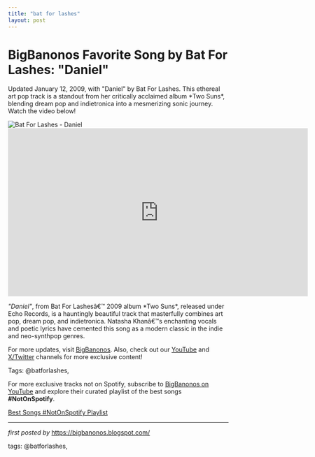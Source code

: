 ```yaml
---
title: "bat for lashes"
layout: post
---
```

<!-- Title of the Post -->
<h1 >BigBanonos Favorite Song by Bat For Lashes: "Daniel"</h1> <!-- Introductory Text -->
<p >Updated January 12, 2009, with "Daniel" by Bat For Lashes. This ethereal art pop track is a standout from her critically acclaimed album *Two Suns*, blending dream pop and indietronica into a mesmerizing sonic journey. Watch the video below!</p> <!-- Featured Image -->
<div > <img src="https://i.scdn.co/image/ab67616d00001e02ddd6be6269746371cb17fbda" alt="Bat For Lashes - Daniel" />
</div> <!-- YouTube Video Embed -->
<div > <iframe width="685" height="385" src="https://www.youtube.com/embed/UznHTBZIa8E" title="Bat For Lashes - Daniel (Official Video)" frameborder="0" allow="accelerometer; autoplay; clipboard-write; encrypted-media; gyroscope; picture-in-picture; web-share" referrerpolicy="strict-origin-when-cross-origin" allowfullscreen></iframe>
</div> <!-- Song Information -->
<div > <p><em>"Daniel"</em>, from Bat For Lashesâ€™ 2009 album *Two Suns*, released under Echo Records, is a hauntingly beautiful track that masterfully combines art pop, dream pop, and indietronica. Natasha Khanâ€™s enchanting vocals and poetic lyrics have cemented this song as a modern classic in the indie and neo-synthpop genres.</p>
</div> <!-- Footer Links -->
<div > <p>For more updates, visit <a href="https://bigbanonos.blogspot.com/" target="_blank">BigBanonos</a>. Also, check out our <a href="https://www.youtube.com/@BigBanonos" target="_blank">YouTube</a> and <a href="https://x.com/bigbanonos" target="_blank">X/Twitter</a> channels for more exclusive content!</p>
</div> <!-- Tags -->
<p >Tags: @batforlashes,</p>


<!--Subscribe and Playlist Links-->
<div>
    <p>For more exclusive tracks not on Spotify, subscribe to <a href="https://www.youtube.com/@BigBanonos" target="_blank">BigBanonos on YouTube</a> and explore their curated playlist of the best songs <strong>#NotOnSpotify</strong>.</p>
    <p><a href="https://www.youtube.com/playlist?list=PLtuNtuTatqI0kFahUCbtbfenC_ET5O_tr" target="_blank">Best Songs #NotOnSpotify Playlist<br /></a></p></div>

<hr />

<p><em>first posted by</em> <a href="https://bigbanonos.blogspot.com/" rel="noopener" target="_new">https://bigbanonos.blogspot.com/</a></p>

<p>tags: @batforlashes,</p>
